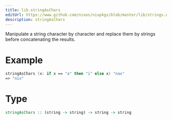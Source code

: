 ```yaml
---
title: lib.stringAsChars
editUrl: https://www.github.com/nixos/nixpkgs/blob/master/lib/strings.nix#L509C5
description: stringAsChars
---
```


Manipulate a string character by character and replace them by
strings before concatenating the results.

# Example

```nix
stringAsChars (x: if x == "a" then "i" else x) "nax"
=> "nix"
```

# Type

```haskell
stringAsChars :: (string -> string) -> string -> string
```
